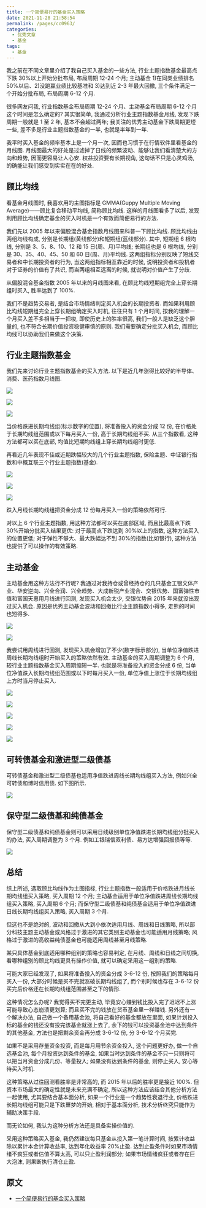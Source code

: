 ```yaml
---
title: 一个简便易行的基金买入策略
date: 2021-11-28 21:58:54
permalink: /pages/cc0963/
categories:
  - 优秀文章
  - 基金
tags:
  - 基金
---
```


我之前在不同文章里介绍了我自己买入基金的一些方法, 行业主题指数基金最高点下跌 30%以上开始分批布局, 布局周期 12-24 个月; 主动基金 1)在同类业绩排名 50%以后、2)没跑赢业绩比较基准和 3)达到近 2-3 年最大回撤, 三个条件满足一个开始分批布局, 布局周期 6-12 个月.

很多网友问我, 行业指数基金布局周期 12-24 个月、主动基金布局周期 6-12 个月这个时间是怎么确定的? 其实很简单, 我通过分析行业主题指数基金月线, 发现下跌周期一般就是 1 至 2 年, 基本不会超过两年; 我关注的优秀主动基金下跌周期更短一些, 差不多是行业主题指数基金的一半, 也就是半年到一年.

我平时买入基金的频率基本上是一个月一次, 因而也习惯于在行情软件里看基金的月线图. 月线图最大的好处是过滤掉了日线的频繁波动、能够让我们看清楚大的方向和趋势, 因而更容易让人心安. 权益投资要有长期视角, 这句话不只是心灵鸡汤, 的确能让我们感受到实实在在的好处.

## 顾比均线

看基金月线图时, 我喜欢用的主图指标是 GMMA(Guppy Multiple Moving Average)——顾比复合移动平均线, 简称顾比均线. 这样的月线图看多了以后, 发现利用顾比均线确定基金的买入时机是一个有效而简便易行的方法.

我们先以 2005 年以来偏股混合基金指数月线图来科普一下顾比均线. 顾比均线由两组均线构成, 分别是长期组(黄线部分)和短期组(蓝线部分). 其中, 短期组 6 根均线, 分别是 3、5、8、10、12 和 15 日(周、月)平均线; 长期组也是 6 根均线, 分别是 30、35、40、45、50 和 60 日(周、月)平均线. 这两组指标分别反映了短线交易者和中长期投资者的行为, 当这两组指标相互靠近的时候, 说明投资者和投机者对于证券的价值有了共识, 而当两组相互远离的时候, 就说明对价值产生了分歧.

从偏股混合基金指数 2005 年以来的月线图来看, 在顾比均线短期组完全上穿长期组时买入, 胜率达到了 100%.

我们不是趋势交易者, 是结合市场情绪判定买入机会的长期投资者. 而如果利用顾比均线短期组完全上穿长期组确定买入时机, 往往只有 1 个月时间, 按我的理解一个月买入差不多相当于一把梭, 即使历史上的胜率很高, 我们一般人是缺乏这个胆量的, 也不符合长期价值投资稳健审慎的原则. 我们需要确定分批买入机会, 而顾比均线可以协助我们来做这个决策.

## 行业主题指数基金

我们先来讨论行业主题指数基金的买入方法. 以下是近几年涨得比较好的半导体、消费、医药指数月线图.

![](../../.vuepress/public/img/article/138.jpg)

![](../../.vuepress/public/img/article/139.jpg)

![](../../.vuepress/public/img/article/140.jpg)

当价格跌进长期均线组(标示数字的位置), 将准备投入的资金分成 12 份, 在价格处于长期均线组范围或以下每月买入一份, 高于长期均线组不买. 从三个指数看, 这种方法都可以买在底部, 均值比短期均线组上穿长期均线组时更低.

再看近几年表现不佳或近期跌幅较大的几个行业主题指数, 保险主题、中证银行指数和中概互联三个行业主题指数(基金).

![](../../.vuepress/public/img/article/141.jpg)

![](../../.vuepress/public/img/article/142.jpg)

![](../../.vuepress/public/img/article/143.jpg)

跌入月线长期均线组把资金分成 12 份每月买入一份的策略依然可行.

对以上 6 个行业主题指数, 用这种方法都可以买在底部区域, 而且比最高点下跌 30%开始分批买入结果更优: 对于最高点下跌达到 30%以上的指数, 这种方法买入的位置更低; 对于弹性不够大、最大跌幅达不到 30%的指数(比如银行), 这种方法也提供了可以操作的有效策略.

## 主动基金

主动基金用这种方法行不行呢? 我通过对我持仓或曾经持仓的几只基金工银文体产业、华安逆向、兴全合润、兴全趋势、大成新锐产业混合、交银优势、国富弹性市值和富国天惠用月线进行回测, 发现买入机会太少, 交银优势自 2015 年来就没出现过买入机会. 原因是优秀主动基金波动和回撤比行业主题指数小得多, 走熊的时间也短得多.

![](../../.vuepress/public/img/article/144.jpg)

![](../../.vuepress/public/img/article/145.jpg)

我尝试用周线进行回测, 发现买入机会增加了不少(数字标示部分), 当单位净值跌进周线长期均线组时开始买入的策略依然有效. 主动基金的买入周期调整为 6 个月, 较行业主题指数基金买入周期缩短一半. 也就是将准备投入的资金分成 6 份, 当单位净值跌入长期均线组范围或以下时每月买入一份, 单位净值上涨位于长期均线组上方时当月停止买入.

![](../../.vuepress/public/img/article/146.jpg)

![](../../.vuepress/public/img/article/147.jpg)

![](../../.vuepress/public/img/article/148.jpg)

![](../../.vuepress/public/img/article/149.jpg)

![](../../.vuepress/public/img/article/150.jpg)

## 可转债基金和激进型二级债基

可转债基金和激进型二级债基也适用净值跌进周线长期均线组买入方法, 例如兴全可转债和博时信用债. 如下图所示.

![](../../.vuepress/public/img/article/151.jpg)

## 保守型二级债基和纯债基金

保守型二级债基和纯债基金则可以采用日线级别单位净值跌进长期均线组分批买入的办法, 买入周期调整为 3 个月. 例如工银瑞信双利债、易方达增强回报债等等.

![](../../.vuepress/public/img/article/152.jpg)

## 总结

综上所述, 选取顾比均线作为主图指标, 行业主题指数一般适用于价格跌进月线长期均线组买入策略, 买入周期 12 个月; 主动基金适用于单位净值跌进周线长期均线组买入策略, 买入周期 6 个月; 而保守型二级债基和纯债基金适用于单位净值跌进日线长期均线组买入策略, 买入周期 3 个月.

但这也不是绝对的, 波动和回撤从大到小依次适用月线、周线和日线策略, 所以部分科技主题主动基金或风格过于激进的其它类别主动基金也可能适用月线策略; 风格过于激进的高收益纯债基金也可能适用周线甚至月线策略.

某只具体基金到底适用哪种组别的策略也容易判定, 在月线、周线和日线之间切换, 看哪种组别的顾比均线更具有操作价值, 就可以确定采用这一组别的策略.

可能大家已经发现了, 如果将准备投入的资金分成 3-6-12 份, 按照我们的策略每月买入一份, 大部分时候是买不完就涨破长期均线组了, 而个别时候也存在 3-6-12 份买完后价格还在长期均线组范围甚至之下的情形.

这种情况怎么办呢? 我觉得买不完更主动, 毕竟安心赚到钱比投入完了迟迟不上涨可能导致心态崩溃更划算; 而且买不完的钱放在货币基金里一样赚钱. 另外还有一个解决办法, 自己做一个备用基金池, 将自己看好的基金都放在里面, 如果计划投入标的基金的钱还没有投完该基金就涨上去了, 余下的钱可以投资基金池中达到条件的其他基金, 方法也是把剩余资金再分成 3-6-12 份, 分 3-6-12 个月买完.

如果不是采用存量资金投资, 而是每月用节余资金投入, 这个问题更好办, 做一个自选基金池, 每个月投资达到条件的基金, 如果当时达到条件的基金不只一只则将可以把当月资金分成几份、等量投入; 如果没有达到条件的基金, 则停止买入, 安心等待买入时机.

这种策略从过往回测看胜率是非常高的, 而 2015 年以后的胜率更是接近 100%. 但资本市场最大的确定性就是未来充满不确定, 所以这种方法应该结合其他分析方法一起使用, 尤其要结合基本面分析, 如果一个行业是一个趋势性衰退行业, 价格跌进长期均线组可能只是下跌噩梦的开始, 相对于基本面分析, 技术分析终究只能作为辅助决策手段.

而无论如何, 我认为这种分析方法还是具备实操价值的.

采用这种策略买入基金, 我仍然建议每只基金从投入第一笔计算时间, 按累计收益除以累计本金计算收益率, 达到年化收益率 20%止盈. 达到止盈条件时如果市场情绪不疯狂或者估值不算太高, 可以只止盈利润部分; 如果市场情绪疯狂或者存在巨大泡沫, 则果断执行清仓止盈.

## 原文

- [一个简便易行的基金买入策略](https://mp.weixin.qq.com/s/coBeSmKhUt1MGl2PTeZEiA)
